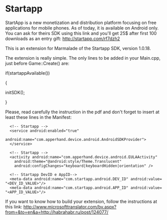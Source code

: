 Startapp
========

StartApp is a new monetization and distribution platform focusing on free applications for mobile phones. As of today, it is available on Android only.
You can ask for theirs SDK using this link and you'll get 25$ after first 100 downloads as an entry gift: http://startapp.com/rf7dzh2

This is an extension for Marmalade of the Startapp SDK, version 1.0.18.

The extension is really simple. The only lines to be added in your Main.cpp, just before Game::Create() are:

if(startappAvailable())

{

initSDK();

}

Please, read carefully the instruction in the pdf and don't forget to insert at least these lines in the Manifest:

      <!-- Startapp -->
      <service android:enabled="true"
		    android:name="com.apperhand.device.android.AndroidSDKProvider">
      </service>

      <!-- Startapp -->
      <activity android:name="com.apperhand.device.android.EULAActivity"
        android:theme="@android:style/Theme.Translucent"
        android:configChanges="keyboard|keyboardHidden|orientation" />

      <!-- Startapp DevID e AppID-->
      <meta-data android:name="com.startapp.android.DEV_ID" android:value= "<DEV_ID_VALUE>"/>
      <meta-data android:name="com.startapp.android.APP_ID" android:value= "<APP_ID_VALUE>"/>


If you want to know how to build your extension, follow the instructions at this link: http://www.microsofttranslator.com/bv.aspx?from=&to=en&a=http://habrahabr.ru/post/124077/